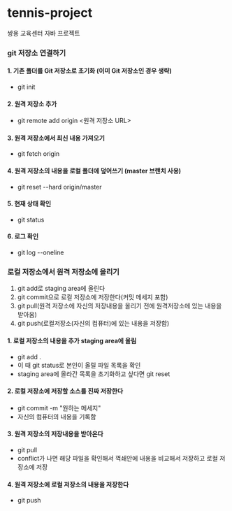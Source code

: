 # tennis-project
쌍용 교육센터 자바 프로젝트 

### git 저장소 연결하기


#### 1. 기존 폴더를 Git 저장소로 초기화 (이미 Git 저장소인 경우 생략)
- git init


#### 2. 원격 저장소 추가
- git remote add origin <원격 저장소 URL>


#### 3. 원격 저장소에서 최신 내용 가져오기
- git fetch origin


#### 4. 원격 저장소의 내용을 로컬 폴더에 덮어쓰기 (master 브랜치 사용)
- git reset --hard origin/master


#### 5. 현재 상태 확인
- git status


#### 6. 로그 확인
- git log --oneline




### 로컬 저장소에서 원격 저장소에 올리기

1. git add로 staging area에 올린다
2. git commit으로 로컬 저장소에 저장한다(커밋 메세지 포함)
3. git pull(원격 저장소에 자신의 저장내용을 올리기 전에 원격저장소에 있는 내용을 받아옴)
4. git push(로컬저장소(자신의 컴퓨터)에 있는 내용을 저장함)


#### 1. 로컬  저장소의 내용을 추가 staging area에 올림
- git add .
- 이 때 git status로 본인이 올릴 파일 목록을 확인
- staging area에 올라간 목록을 초기화하고 싶다면 git reset


#### 2. 로컬 저장소에 저장할 소스를 진짜 저장한다
- git commit -m "원하는 메세지"
- 자신의 컴퓨터의 내용을 기록함


#### 3. 원격 저장소의 저장내용을 받아온다
- git pull
- conflict가 나면 해당 파일을 확인해서 꺽쇄안에 내용을 비교해서 저장하고 로컬 저장소에 저장


#### 4. 원격 저장소에 로컬 저장소의 내용을 저장한다
- git push
